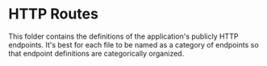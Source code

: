# HTTP Routes

This folder contains the definitions of the application's publicly HTTP endpoints.  It's best for each file to be named as a category of endpoints so that endpoint definitions are categorically organized.